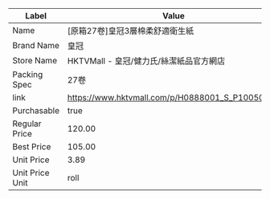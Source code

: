 | Label           | Value                                           |
| --------------- | ----------------------------------------------- |
| Name            | [原箱27卷]皇冠3層棉柔舒適衛生紙                              |
| Brand Name      | 皇冠                                              |
| Store Name      | HKTVMall - 皇冠/健力氏/絲潔紙品官方網店                      |
| Packing Spec    | 27卷                                             |
| link            | https://www.hktvmall.com/p/H0888001_S_P10050052 |
| Purchasable     | true                                            |
| Regular Price   | 120.00                                          |
| Best Price      | 105.00                                          |
| Unit Price      | 3.89                                            |
| Unit Price Unit | roll                                            |
